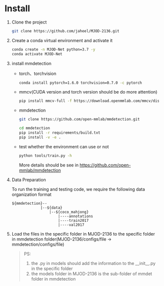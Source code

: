 # Install

1. Clone the project

   ```bash
   git clone https://github.com/jaheel/MJOD-2136.git
   ```

2. Create a conda virtual environment and activate it

   ```bash
   conda create -n MJOD-Net python=3.7 -y
   conda activate MJOD-Net
   ```

3. install mmdetection

   * torch、torchvision

     ```bash
     conda install pytorch=1.6.0 torchvision=0.7.0 -c pytorch
     ```

   * mmcv(CUDA version and torch version should be do more attention)

     ```bash
     pip install mmcv-full -f https://download.openmmlab.com/mmcv/dist/{cu_version}/{torch_version}/index.html
     ```

   * mmdetection

     ```bash
     git clone https://github.com/open-mmlab/mmdetection.git
     
     cd mmdetection
     pip install -r requirements/build.txt
     pip install -v -e .
     ```

   * test whether the environment can use or not

     ```bash
     python tools/train.py -h
     ```

     More details should be see in https://github.com/open-mmlab/mmdetection

4. Data Preparation

   To run the training and testing code, we require the following data organization format

   ```
   ${mmdetection}--
   			   	|--${data}
   			   		|--${coco_mahjong}
   			   			|----annotations
   			   			|----train2017
   			   			|----val2017
   ```

5. Load the files in the specific folder in MJOD-2136 to the specific folder in mmdetection folder(MJOD-2136/configs/file -> mmdetection/configs/file)

   > PS: 
   >
   > 1. the .py in models should add the information to the \_\_init\_\_.py in the specific folder
   > 2. the models folder in MJOD-2136 is the sub-folder of mmdet folder in mmdetection